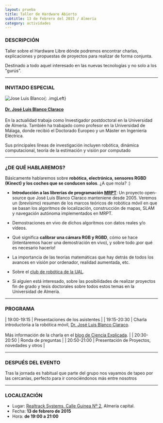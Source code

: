 ```yaml
---
layout: prueba
title: Taller de Hardware Abierto
subtitle: 13 de Febrero del 2015 / Almería
category: actividades
---
```


### DESCRIPCIÓN

Taller sobre el Hardware Libre dónde podremos encontrar charlas, explicaciones
y propuestas de proyectos para realizar de forma conjunta.

Destinado a todo aquel interesado en las nuevas tecnologías y no solo a los
"gurús".

---

### INVITADO ESPECIAL

![Jose Luis Blanco][1]{: .imgLeft}

#### [Dr. José Luis Blanco Claraco][2]


En la actualidad trabaja como Investigador postdoctoral en la Universidad de
Almería. También ha trabajado como profesor en la Universidad de Málaga, donde
recibió el Doctorado Europeo y un Máster en Ingeniería Eléctrica.

Sus principales líneas de investigación incluyen robótica, dinámica
computacional, teoría de la estimación y visión por computado

---

### ¿DE QUÉ HABLAREMOS?

Básicamente hablaremos sobre **robótica, electrónica, sensores RGBD (Kinect) y
los coches que se conducen solos**. ¿A que mola? :)

* **Introducción a las librerías de programación [MRPT][3]**: Un proyecto open-source que
José Luis Blanco Claraco manteniene desde 2005. Veremos un (brevísimo) resumen
de los marcos teóricos de robótica móvil en que se basan los algoritmos de
localización, construcción de mapas, SLAM y navegación autónoma implementados
en MRPT.

* Demostraciones en vivo de dichos algoritmos con datos reales y/o vídeos.

* Qué significa **calibrar una cámara RGB y RGBD**, cómo se hace (intentaremos
hacer una demostración en vivo), y sobre todo ¡por qué es necesario hacerlo!

* La importancia de las teorías matemáticas que hay detrás de todos los avances
en visión por ordenador, realidad aumentada, etc.

* Sobre el [club de robótica de la UAL][4].

* Si alguien está interesado, sobre las posibilidades de realizar proyectos fin
de grado y tesis doctorales sobre todos estos temas en la Universidad de
Almería.

---

### PROGRAMA

| 19:00-19:15   | Presentaciones de los asistentes  |
| 19:15-20:30   | Charla introductoria a la robótica móvil, [Dr. José Luis Blanco Claraco][2]. <br><br>  Más información de la charla en el [blog de Ciencia Explicada][5]. |
| 20:30-20:50 	| Ronda de preguntas |
| 20:50-21:00 	| Presentación de Proyectos, novedades y otros |

---

### DESPUÉS DEL EVENTO

Tras la jornada es habitual que parte del grupo nos vayamos de tapeo por las cercanías, perfecto para ir conociéndonos más entre nosotros

---

### LOCALIZACIÓN

* Lugar: [Realtrack Systems, Calle Guinea Nº 2][6], Almería capital.
* Fecha: **13 de febrero de 2015**
* Hora: **de 19:00 a 21:00**

[1]: http://www.ual.es/~jlblanco/imgs/jlblanco.jpg
[2]: http://www.ual.es/~jlblanco
[3]: http://www.mrpt.org
[4]: http://arm.ual.es/clubrobotica/
[5]: http://www.ciencia-explicada.com/2015/01/charla-introductoria-a-la-robotica-movil-en-hacklab-almeria-13-de-febrero-2015.html
[6]: http://bit.ly/RealTrackSystems
